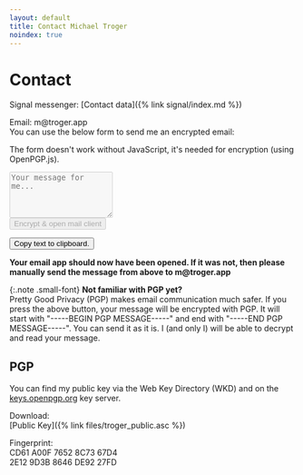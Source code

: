```yaml
---
layout: default
title: Contact Michael Troger
noindex: true
---
```

# Contact
Signal messenger: [Contact data]({% link signal/index.md %})  

Email: &#109;&#64;&#116;&#114;&#111;&#103;&#101;&#114;&#46;&#97;&#112;&#112;  
You can use the below form to send me an encrypted email:

<noscript><p class="warning">The form doesn't work without JavaScript, it's needed for encryption (using OpenPGP.js).</p></noscript>
<form id="form">
    <textarea id="input" disabled name="body" rows="5" placeholder="Your message for me..."></textarea><br>
    <input type="submit" disabled value="Encrypt & open mail client" id="submit" title="mailto:&#109;&#64;&#116;&#114;&#111;&#103;&#101;&#114;&#46;&#97;&#112;&#112;">
</form>
<div id="after-sent" class="hidden">
    <button id="copy-to-clipboard">Copy text to clipboard.</button>
    <p><b>Your email app should now have been opened. If it was not, then please manually send the message from above to &#109;&#64;&#116;&#114;&#111;&#103;&#101;&#114;&#46;&#97;&#112;&#112;</b></p>
</div>

{:.note .small-font}
**Not familiar with PGP yet?**  
Pretty Good Privacy (PGP) makes email communication much safer.
If you press the above button, your message will be encrypted with PGP.
It will start with "-----BEGIN PGP MESSAGE-----" and end with "-----END PGP MESSAGE-----".
You can send it as it is. I (and only I) will be able to decrypt and read your message.

## PGP

You can find my public key via the Web Key Directory (WKD) and on the [keys.openpgp.org](https://keys.openpgp.org/) key server.

Download:  
[Public Key]({% link files/troger_public.asc %})  

Fingerprint:  
CD61 A00F 7652 8C73 67D4  
2E12 9D3B 8646 DE92 27FD

<script src="{% link js/openpgp.min.js %}"></script>
<script src="{% link js/contact.js %}"></script>
